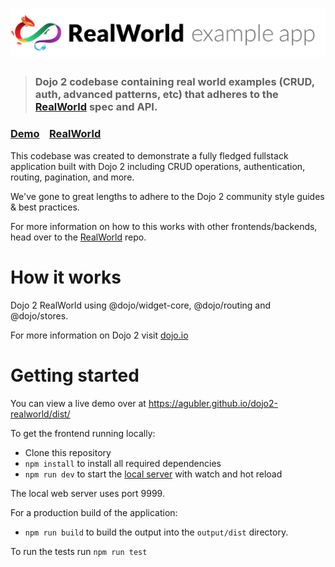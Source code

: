 # ![Dojo 2 Example App](logo.png)

> ### Dojo 2 codebase containing real world examples (CRUD, auth, advanced patterns, etc) that adheres to the [RealWorld](https://github.com/gothinkster/realworld) spec and API.


### [Demo](https://agubler.github.io/dojo2-realworld/dist/)&nbsp;&nbsp;&nbsp;&nbsp;[RealWorld](https://github.com/gothinkster/realworld)


This codebase was created to demonstrate a fully fledged fullstack application built with Dojo 2 including CRUD operations, authentication, routing, pagination, and more.

We've gone to great lengths to adhere to the Dojo 2 community style guides & best practices.

For more information on how to this works with other frontends/backends, head over to the [RealWorld](https://github.com/gothinkster/realworld) repo.


# How it works

Dojo 2 RealWorld using @dojo/widget-core, @dojo/routing and @dojo/stores.

For more information on Dojo 2 visit [dojo.io](https://dojo.io)

# Getting started

You can view a live demo over at https://agubler.github.io/dojo2-realworld/dist/

To get the frontend running locally:

- Clone this repository
- `npm install` to install all required dependencies
- `npm run dev` to start the [local server](http://localhost:9999) with watch and hot reload

The local web server uses port 9999.

For a production build of the application:

- `npm run build` to build the output into the `output/dist` directory.

To run the tests run `npm run test`
